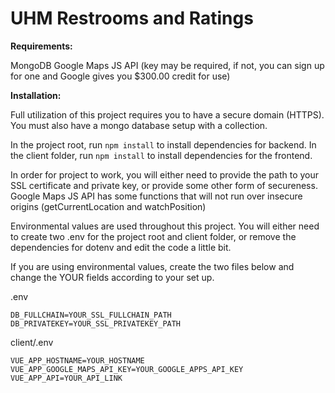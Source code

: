 # UHM Restrooms and Ratings

**Requirements:**

MongoDB
Google Maps JS API (key may be required, if not, you can sign up for one and Google gives you $300.00 credit for use)

**Installation:**

Full utilization of this project requires you to have a secure domain (HTTPS). You must also have a mongo database setup with a collection.

In the project root, run `npm install` to install dependencies for backend.
In the client folder, run `npm install` to install dependencies for the frontend.

In order for project to work, you will either need to provide the path to your SSL certificate and private key, or provide some other form of secureness. Google Maps JS API has some functions that will not run over insecure origins (getCurrentLocation and watchPosition)

Environmental values are used throughout this project. You will either need to create two .env for the project root and client folder, or remove the dependencies for dotenv and edit the code a little bit.

If you are using environmental values, create the two files below and change the YOUR fields according to your set up.

.env
```
DB_FULLCHAIN=YOUR_SSL_FULLCHAIN_PATH
DB_PRIVATEKEY=YOUR_SSL_PRIVATEKEY_PATH
```
client/.env
```
VUE_APP_HOSTNAME=YOUR_HOSTNAME
VUE_APP_GOOGLE_MAPS_API_KEY=YOUR_GOOGLE_APPS_API_KEY
VUE_APP_API=YOUR_API_LINK
```

